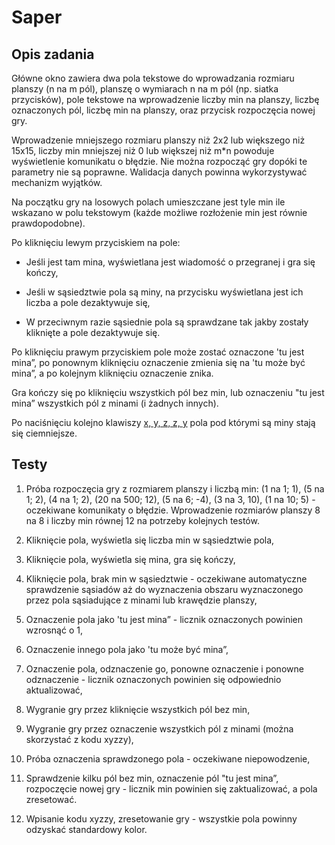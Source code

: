 # Saper

## Opis zadania

Główne okno zawiera dwa pola tekstowe do wprowadzania rozmiaru planszy (n na m
pól), planszę o wymiarach n na m pól (np. siatka przycisków), pole tekstowe na
wprowadzenie liczby min na planszy, liczbę oznaczonych pól, liczbę min na planszy,
oraz przycisk rozpoczęcia nowej gry.

Wprowadzenie mniejszego rozmiaru planszy niż 2x2 lub większego niż 15x15, liczby
min mniejszej niż 0 lub większej niż m\*n powoduje wyświetlenie komunikatu o
błędzie. Nie można rozpocząć gry dopóki te parametry nie są poprawne. Walidacja
danych powinna wykorzystywać mechanizm wyjątków.

Na początku gry na losowych polach umieszczane jest tyle min ile wskazano w polu
tekstowym (każde możliwe rozłożenie min jest równie prawdopodobne).

Po kliknięciu lewym przyciskiem na pole:

- Jeśli jest tam mina, wyświetlana jest wiadomość o przegranej i gra się
kończy,

- Jeśli w sąsiedztwie pola są miny, na przycisku wyświetlana jest ich liczba a
pole dezaktywuje się,

- W przeciwnym razie sąsiednie pola są sprawdzane tak jakby zostały kliknięte
a pole dezaktywuje się.

Po kliknięciu prawym przyciskiem pole może zostać oznaczone 'tu jest mina”, po
ponownym kliknięciu oznaczenie zmienia się na 'tu może być mina”, a po kolejnym
kliknięciu oznaczenie znika.

Gra kończy się po kliknięciu wszystkich pól bez min, lub oznaczeniu "tu jest mina”
wszystkich pól z minami (i żadnych innych).

Po naciśnięciu kolejno klawiszy [x, y, z, z, y](https://en.wikipedia.org/wiki/Xyzzy_(computing)#Other_computer_games_and_media) pola pod którymi są miny stają się ciemniejsze.

## Testy

1. Próba rozpoczęcia gry z rozmiarem planszy i liczbą min: (1 na 1; 1), (5 na 1; 2), (4 na
1; 2), (20 na 500; 12), (5 na 6; -4), (3 na 3, 10), (1 na 10; 5) - oczekiwane komunikaty
o błędzie. Wprowadzenie rozmiarów planszy 8 na 8 i liczby min równej 12 na
potrzeby kolejnych testów. 

2. Kliknięcie pola, wyświetla się liczba min w sąsiedztwie pola,

3. Kliknięcie pola, wyświetla się mina, gra się kończy,

4. Kliknięcie pola, brak min w sąsiedztwie - oczekiwane automatyczne
sprawdzenie sąsiadów aż do wyznaczenia obszaru wyznaczonego przez pola
sąsiadujące z minami lub krawędzie planszy,

5. Oznaczenie pola jako 'tu jest mina” - licznik oznaczonych powinien wzrosnąć o 1,

6. Oznaczenie innego pola jako 'tu może być mina”,

7. Oznaczenie pola, odznaczenie go, ponowne oznaczenie i ponowne odznaczenie
\- licznik oznaczonych powinien się odpowiednio aktualizować,

8. Wygranie gry przez kliknięcie wszystkich pól bez min,

9. Wygranie gry przez oznaczenie wszystkich pól z minami (można skorzystać z
kodu xyzzy),

10. Próba oznaczenia sprawdzonego pola - oczekiwane niepowodzenie,

11. Sprawdzenie kilku pól bez min, oznaczenie pól "tu jest mina”, rozpoczęcie nowej gry -
licznik min powinien się zaktualizować, a pola zresetować.

12. Wpisanie kodu xyzzy, zresetowanie gry - wszystkie pola powinny odzyskać
standardowy kolor.

